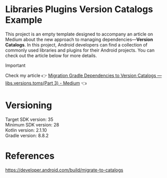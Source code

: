 # Libraries Plugins Version Catalogs Example

This project is an empty template designed to accompany an article on Medium about the new approach
to managing dependencies—**Version Catalogs**. In this project, Android developers can find a
collection of commonly used libraries and plugins for their Android projects. You can check out the
article below for more details.

> [!IMPORTANT]  
> Check my article :point_right: [Migration Gradle Dependencies to Version Catalogs — libs.versions.toms(Part 3) - Medium](https://medium.com/@nicosnicolaou/migration-gradle-dependencies-to-version-catalogs-libs-versions-toms-part-3-ac3469155109) :point_left: <br />

# Versioning

Target SDK version: 35 <br />
Minimum SDK version: 28 <br />
Kotlin version: 2.1.10 <br />
Gradle version: 8.8.2 <br />

# References

https://developer.android.com/build/migrate-to-catalogs <br />
